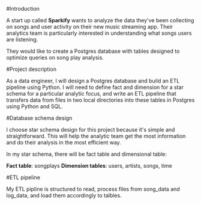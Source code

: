 #Introduction

A start up called **Sparkify** wants to analyze the data they've been collecting on songs and user activity on their new music streaming app. Their analytics team is particularly interested in understanding what songs users are listening. 

They would like to create a Postgres database with tables designed to optimize queries on song play analysis. 

#Project description

As a data engineer, I will design a Postgres database and build an ETL pipeline using Python. I will need to define fact and dimension for a star schema for a particular analytic focus, and write an ETL pipeline that transfers data from files in two local directories into these tables in Postgres using Python and SQL.

#Database schema design

I choose star schema design for this project because it's simple and straightforward. This will help the analytic team get the most information and do their analysis in the most efficient way. 

In my star schema, there will be fact table and dimensional table:

**Fact table**: songplays
**Dimension tables**: users, artists, songs, time

#ETL pipeline

My ETL pipline is structured to read, process files from song_data and log_data, and load them accordingly to talbles. 




